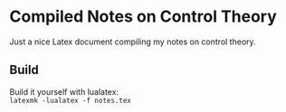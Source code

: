 # Compiled Notes on Control Theory
Just a nice Latex document compiling my notes on control theory.
## Build 
Build it yourself with lualatex:  
`latexmk -lualatex -f notes.tex`
